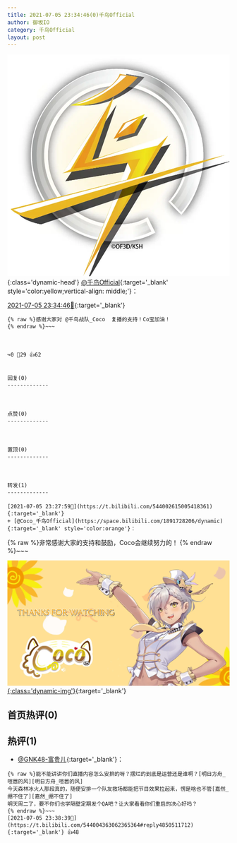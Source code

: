 ```yaml
---
title: 2021-07-05 23:34:46(0)千鸟Official
author: 御坂IO
category: 千鸟Official
layout: post
---
```


![img](/images/d7235309f85c0e1aec9d4ca9b6be983202228f8e.jpg){:class='dynamic-head'}
[@千鸟Official](https://space.bilibili.com/553771121/dynamic){:target='_blank' style='color:yellow;vertical-align: middle;'}：

[2021-07-05 23:34:46🔗](https://t.bilibili.com/544004363062365364){:target='_blank'}

~~~
{% raw %}感谢大家对 @千鸟战队_Coco  复播的支持！Co宝加油！
{% endraw %}~~~



↪️0 💬29 👍62


回复(0)
-------------



点赞(0)
-------------



置顶(0)
-------------



转发(1)
-------------

[2021-07-05 23:27:59🔗](https://t.bilibili.com/544002615005418361){:target='_blank'}
+ [@Coco_千鸟Official](https://space.bilibili.com/1891728206/dynamic){:target='_blank' style='color:orange'}：
~~~
{% raw %}非常感谢大家的支持和鼓励，Coco会继续努力的！
{% endraw %}~~~


[![img](/images/f4fec542c68dfcae0f088efb3520aba12827131b.png){:class='dynamic-img'}](/images/f4fec542c68dfcae0f088efb3520aba12827131b.png){:target='_blank'}




首页热评(0)
-------------



热评(1)
-------------

+ [@GNK48-富贵儿](https://space.bilibili.com/2134933/dynamic){:target='_blank'}：
~~~
{% raw %}能不能讲讲你们直播内容怎么安排的呀？摆烂的到底是运营还是谁啊？[明日方舟_喧嚣的风][明日方舟_喧嚣的风]
今天森林冰火人那段真的，随便安排一个队友救场都能把节目效果拉起来，愣是啥也不管[嘉然_绷不住了][嘉然_绷不住了]
明天周二了，要不你们也学隔壁定期发个QA吧？让大家看看你们重启的决心好吗？
{% endraw %}~~~
[2021-07-05 23:38:39🔗](https://t.bilibili.com/544004363062365364#reply4850511712){:target='_blank'} 👍48


